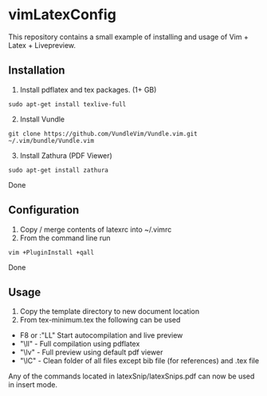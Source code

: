 # vimLatexConfig
This repository contains a small example of installing and usage of Vim + Latex + Livepreview.

## Installation

1. Install pdflatex and tex packages. (1+ GB)

```
sudo apt-get install texlive-full
```

2. Install Vundle 

```
git clone https://github.com/VundleVim/Vundle.vim.git ~/.vim/bundle/Vundle.vim

```

3. Install Zathura (PDF Viewer)
```
sudo apt-get install zathura

```
Done

## Configuration

 1. Copy / merge contents of latexrc into ~/.vimrc
 2. From the command line run
 
```
vim +PluginInstall +qall
```
Done
 
## Usage
 
 1. Copy the template directory to new document location
 2. From tex-minimum.tex the following can be used
  - F8 or :"LL" Start autocompilation and live preview
  - "\ll" - Full compilation using pdflatex
  - "\lv" - Full preview using default pdf viewer
  - "\lC" - Clean folder of all files except bib file (for references) and .tex file

Any of the commands located in latexSnip/latexSnips.pdf can now be used in insert mode.

  
  
